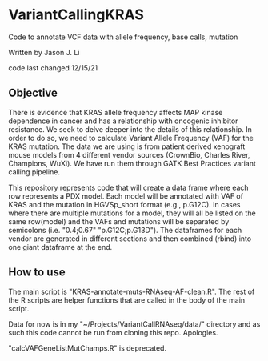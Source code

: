 # VariantCallingKRAS
Code to annotate VCF data with allele frequency, base calls, mutation

Written by Jason J. Li

code last changed 12/15/21

## Objective
There is evidence that KRAS allele frequency affects MAP kinase dependence in cancer and has a relationship with oncogenic inhibitor resistance. We seek to delve deeper into the details of this relationship. In order to do so, we need to calculate Variant Allele Frequency (VAF) for the KRAS mutation. The data we are using is from patient derived xenograft mouse models from 4 different vendor sources (CrownBio, Charles River, Champions, WuXi). We have run them through GATK Best Practices variant calling pipeline.

This repository represents code that will create a data frame where each row represents a PDX model. Each model will be annotated with VAF of KRAS and the mutation in HGVSp_short format (e.g., p.G12C). In cases where there are multiple mutations for a model, they will all be listed on the same row(model) and the VAFs and mutations will be separated by semicolons (i.e. "0.4;0.67" "p.G12C;p.G13D"). The dataframes for each vendor are generated in different sections and then combined (rbind) into one giant dataframe at the end.

## How to use
The main script is "KRAS-annotate-muts-RNAseq-AF-clean.R". The rest of the R scripts are helper functions that are called in the body of the main script.

Data for now is in my "~/Projects/VariantCallRNAseq/data/" directory and as such this code cannot be run from cloning this repo. Apologies.

"calcVAFGeneListMutChamps.R" is deprecated.
